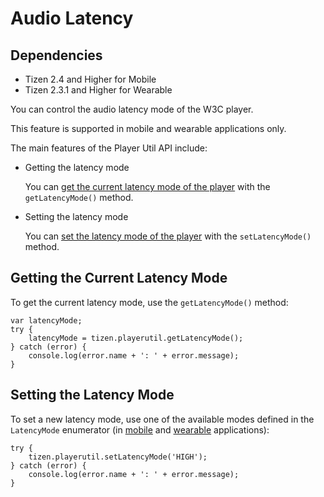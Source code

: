 # Audio Latency

## Dependencies

- Tizen 2.4 and Higher for Mobile
- Tizen 2.3.1 and Higher for Wearable

You can control the audio latency mode of the W3C player.

This feature is supported in mobile and wearable applications only.

The main features of the Player Util API include:

- Getting the latency mode	

  You can [get the current latency mode of the player](./media/player-util-w.md#get) with the `getLatencyMode()` method.

- Setting the latency mode	

  You can [set the latency mode of the player](./media/player-util-w.md#set) with the `setLatencyMode()` method.

## Getting the Current Latency Mode

To get the current latency mode, use the `getLatencyMode()` method:

```
var latencyMode;
try {
    latencyMode = tizen.playerutil.getLatencyMode();
} catch (error) {
    console.log(error.name + ': ' + error.message);
}
```

## Setting the Latency Mode

To set a new latency mode, use one of the available modes defined in the `LatencyMode` enumerator (in [mobile](../../../../org.tizen.web.apireference/html/device_api/mobile/tizen/playerutil.html#LatencyMode) and [wearable](../../../../org.tizen.web.apireference/html/device_api/wearable/tizen/playerutil.html#LatencyMode) applications):

```
try {
    tizen.playerutil.setLatencyMode('HIGH');
} catch (error) {
    console.log(error.name + ': ' + error.message);
}
```